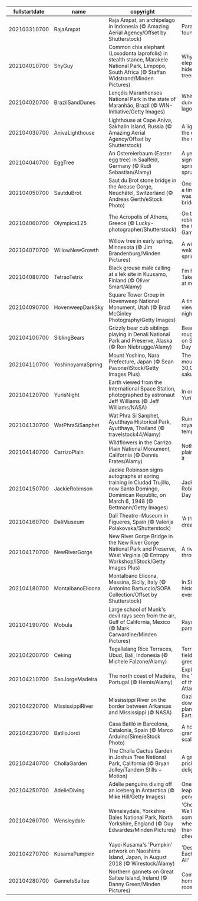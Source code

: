 |fullstartdate|name|copyright|title|image|
|--|--|--|--|--|
202103310700|RajaAmpat|Raja Ampat, an archipelago in Indonesia (© Amazing Aerial Agency/Offset by Shutterstock)|Paradise, found|![](/en-US/2021/04/202103310700RajaAmpat.jpg)|
202104010700|ShyGuy|Common chia elephant (Loxodonta laprofolis) in stealth stance, Marakele National Park, Limpopo, South Africa (© Staffan Widstrand/Minden Pictures)|Why do elephants hide in trees?|![](/en-US/2021/04/202104010700ShyGuy.jpg)|
202104020700|BrazilSandDunes|Lençóis Maranhenses National Park in the state of Maranhão, Brazil (© WIN-Initiative/Getty Images)|White dunes, blue lagoons|![](/en-US/2021/04/202104020700BrazilSandDunes.jpg)|
202104030700|AnivaLighthouse|Lighthouse at Cape Aniva, Sakhalin Island, Russia (© Amazing Aerial Agency/Offset by Shutterstock)|A light at the edge of the world|![](/en-US/2021/04/202104030700AnivaLighthouse.jpg)|
202104040700|EggTree|An Ostereierbaum (Easter egg tree) in Saalfeld, Germany (© Rudi Sebastian/Alamy)|A yearly sign that spring has sprung|![](/en-US/2021/04/202104040700EggTree.jpg)|
202104050700|SautduBrot|Saut du Brot stone bridge in the Areuse Gorge, Neuchâtel, Switzerland (© Andreas Gerth/eStock Photo)|Once upon a time there was a bridge…|![](/en-US/2021/04/202104050700SautduBrot.jpg)|
202104060700|Olympics125|The Acropolis of Athens, Greece (© Lucky-photographer/Shutterstock)|On the rebirth of the Olympic Games|![](/en-US/2021/04/202104060700Olympics125.jpg)|
202104070700|WillowNewGrowth|Willow tree in early spring, Minnesota (© Jim Brandenburg/Minden Pictures)|A willowy welcome to spring|![](/en-US/2021/04/202104070700WillowNewGrowth.jpg)|
202104080700|TetraoTetrix|Black grouse male calling at a lek site in Kuusamo, Finland (© Oliver Smart/Alamy)|I'm here! Take a look at me!|![](/en-US/2021/04/202104080700TetraoTetrix.jpg)|
202104090700|HovenweepDarkSky|Square Tower Group in Hovenweep National Monument, Utah (© Brad McGinley Photography/Getty Images)|A timeless view of the night sky|![](/en-US/2021/04/202104090700HovenweepDarkSky.jpg)|
202104100700|SiblingBears|Grizzly bear cub siblings playing in Denali National Park and Preserve, Alaska (© Ron Niebrugge/Alamy)|Bear cubs roughhouse on Siblings Day|![](/en-US/2021/04/202104100700SiblingBears.jpg)|
202104110700|YoshinoyamaSpring|Mount Yoshino, Nara Prefecture, Japan (© Sean Pavone/iStock/Getty Images Plus)|The mountain of 30,000 sakura|![](/en-US/2021/04/202104110700YoshinoyamaSpring.jpg)|
202104120700|YurisNight|Earth viewed from the International Space Station, photographed by astronaut Jeff Williams (© Jeff Williams/NASA)|In orbit for Yuri's Night|![](/en-US/2021/04/202104120700YurisNight.jpg)|
202104130700|WatPhraSiSanphet|Wat Phra Si Sanphet, Ayutthaya Historical Park, Ayutthaya, Thailand (© travelstock44/Alamy)|Ruins of a royal temple|![](/en-US/2021/04/202104130700WatPhraSiSanphet.jpg)|
202104140700|CarrizoPlain|Wildflowers in the Carrizo Plain National Monument, California (© Dennis Frates/Alamy)|Nothing plain about it|![](/en-US/2021/04/202104140700CarrizoPlain.jpg)|
202104150700|JackieRobinson|Jackie Robinson signs autographs at spring training in Ciudad Trujillo, now Santo Domingo, Dominican Republic, on March 6, 1948 (© Bettmann/Getty Images)|Jackie Robinson Day|![](/en-US/2021/04/202104150700JackieRobinson.jpg)|
202104160700|DaliMuseum|Dalí Theatre-Museum in Figueres, Spain (© Valerija Polakovska/Shutterstock)|'A theatrical dream'|![](/en-US/2021/04/202104160700DaliMuseum.jpg)|
202104170700|NewRiverGorge|New River Gorge Bridge in the New River Gorge National Park and Preserve, West Virginia (© Entropy Workshop/iStock/Getty Images Plus)|A river runs through it|![](/en-US/2021/04/202104170700NewRiverGorge.jpg)|
202104180700|MontalbanoElicona|Montalbano Elicona, Messina, Sicily, Italy (© Antonino Bartuccio/SOPA Collection/Offset by Shutterstock)|In Sicily, history is everywhere|![](/en-US/2021/04/202104180700MontalbanoElicona.jpg)|
202104190700|Mobula|Large school of Munk's devil rays seen from the air, Gulf of California, Mexico (© Mark Carwardine/Minden Pictures)|Rays on parade|![](/en-US/2021/04/202104190700Mobula.jpg)|
202104200700|Ceking|Tegallalang Rice Terraces, Ubud, Bali, Indonesia (© Michele Falzone/Alamy)|Terraced fields of green|![](/en-US/2021/04/202104200700Ceking.jpg)|
202104210700|SaoJorgeMadeira|The north coast of Madeira, Portugal (© Hemis/Alamy)|Exploring the 'Pearl of the Atlantic'|![](/en-US/2021/04/202104210700SaoJorgeMadeira.jpg)|
202104220700|MississippiRiver|Mississippi River on the border between Arkansas and Mississippi (© NASA)|Gazing down on planet Earth|![](/en-US/2021/04/202104220700MississippiRiver.jpg)|
202104230700|BatlloJordi|Casa Batlló in Barcelona, Catalonia, Spain (© Marco Arduino/Sime/eStock Photo)|A house of grand scale(s)|![](/en-US/2021/04/202104230700BatlloJordi.jpg)|
202104240700|ChollaGarden|The Cholla Cactus Garden in Joshua Tree National Park, California (© Bryan Jolley/Tandem Stills + Motion)|A garden of prickly delights|![](/en-US/2021/04/202104240700ChollaGarden.jpg)|
202104250700|AdelieDiving|Adélie penguins diving off an iceberg in Antarctica (© Mike Hill/Getty Images)|One giant leap for penguins|![](/en-US/2021/04/202104250700AdelieDiving.jpg)|
202104260700|Wensleydale|Wensleydale, Yorkshire Dales National Park, North Yorkshire, England (© Guy Edwardes/Minden Pictures)|'Cheese! We'll go somewhere where there's cheese!'|![](/en-US/2021/04/202104260700Wensleydale.jpg)|
202104270700|KusamaPumpkin|Yayoi Kusama's 'Pumpkin' artwork on Naoshima Island, Japan, in August 2018 (© Wirestock/Alamy)|'Design for Each and All'|![](/en-US/2021/04/202104270700KusamaPumpkin.jpg)|
202104280700|GannetsSaltee|Northern gannets on Great Saltee Island, Ireland (© Danny Green/Minden Pictures)|Coming home to roost|![](/en-US/2021/04/202104280700GannetsSaltee.jpg)|
